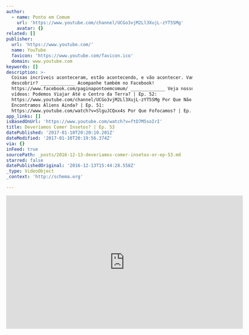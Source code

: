 ```yaml
---
author:
  - name: Ponto em Comum
    url: 'https://www.youtube.com/channel/UCGo3vjM2Ll3XujL-zYT5SMg'
    avatar: {}
related: []
publisher:
  url: 'https://www.youtube.com/'
  name: YouTube
  favicon: 'https://www.youtube.com/favicon.ico'
  domain: www.youtube.com
keywords: []
description: >-
  Coisas incríveis aconteceram, estão acontecendo, e vão acontecer. Vamos
  descobrir? _____________ Acompanhe também no Facebook!
  https://www.facebook.com/paginapontoemcomum/ _____________ Veja nossos últimos
  vídeos: Podemos Viajar Até o Centro da Terra? | Ep. 52:
  https://www.youtube.com/channel/UCGo3vjM2Ll3XujL-zYT5SMg Por Que Não
  Encontramos Aliens Ainda? | Ep. 51:
  https://www.youtube.com/watch?v=SlguJCQxx4s Por Que Fofocamos? | Ep.
app_links: []
isBasedOnUrl: 'https://www.youtube.com/watch?v=ftD7M5soIrI'
title: Deveríamos Comer Insetos? | Ep. 53
datePublished: '2017-01-10T20:20:10.201Z'
dateModified: '2017-01-10T20:19:56.374Z'
via: {}
inFeed: true
sourcePath: _posts/2016-12-13-deveriamos-comer-insetos-or-ep-53.md
starred: false
datePublishedOriginal: '2016-12-13T15:44:28.558Z'
_type: VideoObject
_context: 'http://schema.org'

---
```

<iframe src="https://cdn.embedly.com/widgets/media.html?src=https%3A%2F%2Fwww.youtube.com%2Fembed%2FftD7M5soIrI%3Ffeature%3Doembed&amp;url=http%3A%2F%2Fwww.youtube.com%2Fwatch%3Fv%3DftD7M5soIrI&amp;image=https%3A%2F%2Fi.ytimg.com%2Fvi%2FftD7M5soIrI%2Fhqdefault.jpg&amp;key=b7d04c9b404c499eba89ee7072e1c4f7&amp;type=text%2Fhtml&amp;schema=youtube" width="640" height="360" scrolling="no" frameborder="0" allowfullscreen="" style=""></iframe>